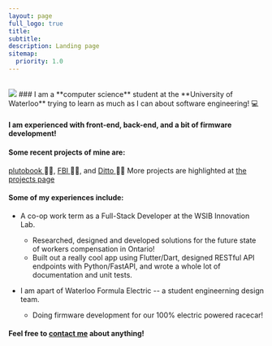```yaml
---
layout: page
full_logo: true
title: 
subtitle: 
description: Landing page
sitemap:
  priority: 1.0
---
```

<!-- <h2 class="">🙋‍♂️ Welcome, and thank you for stopping by! </h2> -->
<br>
<img src="https://c.tenor.com/-z2KfO5zAckAAAAC/hello-there-baby-yoda.gif">
### I am a **computer science** student at the **University of Waterloo** trying to learn as much as I can about software engineering! 💻


#### I am experienced with front-end, back-end, and a bit of firmware development!

#### Some recent projects of mine are:
<a href="https://github.com/addison-ch/plutobook" target="_blank"> plutobook </a> 🐱‍🚀, <a href="https://github.com/addison-ch/FBI" target="_blank"> FBI </a> 🕵️‍♂️, and <a href="https://github.com/addison-ch/Ditto" target="_blank"> Ditto </a> 🧙‍♂️
More projects are highlighted at <a href="/projects" target="_blank">the projects page</a>

#### Some of my experiences include:
- A co-op work term as a Full-Stack Developer at the WSIB Innovation Lab. 
  - Researched, designed and developed solutions for the future state of workers compensation in Ontario! 
  - Built out a really cool app using Flutter/Dart, designed RESTful API endpoints with Python/FastAPI, and wrote a whole lot of documentation and unit tests.

- I am apart of Waterloo Formula Electric -- a student engineerning design team.
  - Doing firmware development for our 100% electric powered racecar!


#### Feel free to [contact me](mailto:addison.chen@uwaterloo.ca) about anything!

<br>
<br>
<br>
<br>
<br>
<br>

